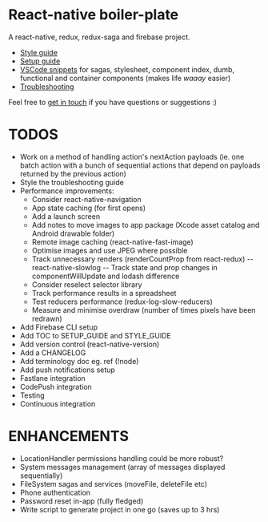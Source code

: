# React-native boiler-plate

A react-native, redux, redux-saga and firebase project.

* [Style guide](./STYLE_GUIDE.md)
* [Setup guide](./SETUP_GUIDE.md)
* [VSCode snippets](./snippets.json) for sagas, stylesheet, component index, dumb, functional and container components (makes life _waaay_ easier)
* [Troubleshooting](./TROUBLESHOOTING.md)

Feel free to [get in touch](mailto:shaun@aux.co.za) if you have questions or suggestions :)

# TODOS

* Work on a method of handling action's nextAction payloads (ie. one batch action with a bunch of sequential actions that depend on payloads returned by the previous action)
* Style the troubleshooting guide
* Performance improvements:
  * Consider react-native-navigation
  * App state caching (for first opens)
  * Add a launch screen
  * Add notes to move images to app package (Xcode asset catalog and Android drawable folder)
  * Remote image caching (react-native-fast-image)
  * Optimise images and use JPEG where possible
  * Track unnecessary renders (renderCountProp from react-redux)
    -- react-native-slowlog
    -- Track state and prop changes in componentWillUpdate and lodash difference
  * Consider reselect selector library
  * Track performance results in a spreadsheet
  * Test reducers performance (redux-log-slow-reducers)
  * Measure and minimise overdraw (number of times pixels have been redrawn)
* Add Firebase CLI setup
* Add TOC to SETUP_GUIDE and STYLE_GUIDE
* Add version control (react-native-version)
* Add a CHANGELOG
* Add terminology doc eg. ref (!node)
* Add push notifications setup
* Fastlane integration
* CodePush integration
* Testing
* Continuous integration

# ENHANCEMENTS

* LocationHandler permissions handling could be more robust?
* System messages management (array of messages displayed sequentially)
* FileSystem sagas and services (moveFile, deleteFile etc)
* Phone authentication
* Password reset in-app (fully fledged)
* Write script to generate project in one go (saves up to 3 hrs)
